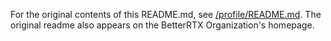 For the original contents of this README.md, see [/profile/README.md](/profile/README.md). The original readme also appears on the BetterRTX Organization's homepage. 
